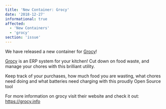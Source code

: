 ```yaml
---
title: 'New Container: Grocy'
date: '2018-12-27'
informational: true
affected:
  - 'New Containers'
  - 'grocy'
section: 'issue'
---
```

We have released a new container for [Grocy](https://github.com/linuxserver/docker-grocy)!

[Grocy](https://github.com/grocy/grocy) is an ERP system for your kitchen! Cut down on food waste, and manage your chores with this brilliant utility.

Keep track of your purchases, how much food you are wasting, what chores need doing and what batteries need charging with this proudly Open Source tool

For more information on grocy visit their website and check it out: https://grocy.info